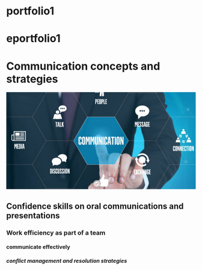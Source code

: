 # portfolio1
# eportfolio1
<html>
  </head>
  <title>Week8</title>
  </head>
  <body>
  <h1>Communication concepts and strategies</h1>
  <img src="week8.jpg"alt"ads">
  <h2>Confidence skills on oral communications and presentations</h2>
  <h3>Work efficiency as part of a team</h3>
  <h4>communicate effectively</h4>
  <h5>conflict management and resolution strategies</h5>
  </body>
  <html>

